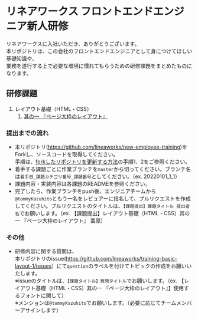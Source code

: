 # リネアワークス フロントエンドエンジニア新人研修

リネアワークスに入社いただき、ありがとうございます。  
本リポジトリは、この会社のフロントエンドエンジニアとして身につけてほしい基礎知識や、  
業務を遂行する上で必要な環境に慣れてもらうための研修課題をまとめたものになります。

## 研修課題

1. レイアウト基礎（HTML・CSS）
    1. [其の一 『ページ大枠のレイアウト』](./basic-layout/no1/README.md)

### 提出までの流れ

- 本リポジトリ(<https://github.com/lineaworks/new-employee-training>)をForkし、ソースコードを取得してください。  
  手順は、[forkしたリポジトリを更新する方法](https://qiita.com/taoki11111/items/6582dafeb971f66d1f79)の手順1、2をご参照ください。
- 着手する課題ごとに作業ブランチを`master`から切ってください。ブランチ名は`着手日_課題カテゴリ番号_課題番号`としてください。（ex. 20220101_1_1）
- 課題内容・実装内容は各課題のREADMEを参照ください。
- 完了したら、作業ブランチをpush後、エンジニアチームから`@tommyKazuhito`ともう一名をレビュアーに指名して、プルリクエストを作成してください。プルリクエストのタイトルは、`【課題提出】課題タイトル 提出者名`でお願いします。（ex. 【課題提出】レイアウト基礎（HTML・CSS）其の一 『ページ大枠のレイアウト』 冨原）  

### その他

- 研修内容に関する質問は、  
  本リポジトリのissue(<https://github.com/lineaworks/training-basic-layout-1/issues>）にて`question`のラベルを付けてトピックの作成をお願いいたします。  
  ※issueのタイトルは、`【課題タイトル】質問タイトル`でお願いします。（ex. 【レイアウト基礎（HTML・CSS）其の一 『ページ大枠のレイアウト』】使用するフォントに関して）  
  ※メンションは`@tommyKazuhito`でお願いします。（必要に応じてチームメンバーアサインします）
